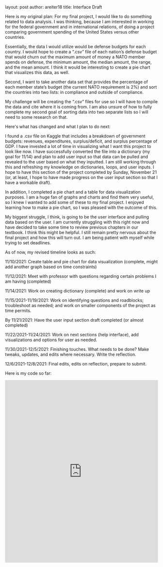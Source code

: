 layout: post
author: areiter18
title: Interface Draft

Here is my original plan: 
For my final project, I would like to do something related to data analysis. I was thinking, because I am interested in working for the federal government and in international relations, of doing a project comparing government spending of the United States versus other countries.

Essentially, the data I would utilize would be defense budgets for each country. I would hope to create a “.csv” file of each nation’s defense budget that would churn out the maximum amount of money a NATO member spends on defense, the minimum amount, the median amount, the range, and the mean amount. I think it would be interesting to create a pie chart that visualizes this data, as well.

Second, I want to take another data set that provides the percentage of each member state’s budget (the current NATO requirement is 2%) and sort the countries into two lists: in compliance and outside of compliance.

My challenge will be creating the “.csv” files for use so I will have to compile the data and cite where it is coming from. I am also unsure of how to fully complete my second goal of sorting data into two separate lists so I will need to some research on that.

Here's what has changed and what I plan to do next: 

I found a .csv file on Kaggle that includes a breakdown of government budgets: revenues, expenditures, surplus/deficit, and surplus percentage of GDP. 
I have invested a lot of time in visualizing what I want this project to look like now. I have successfully converted the file into a dictionary (my goal for 11/14) and plan to add user input so that data can be pulled and revealed to the user based on what they inputted. I am still working through this and refreshing my knowledge on dictionaries, loops, and user inputs. I hope to have this section of the project completed by Sunday, November 21 (or, at least, I hope to have made progress on the user input section so that I have a workable draft). 

In addition, I completed a pie chart and a table for data visualization purposes. I am a huge fan of graphs and charts and find them very useful, so I knew I wanted to add some of these to my final project. I enjoyed learning how to make a pie chart, so I was pleased with the outcome of this. 

My biggest struggle, I think, is going to be the user interface and pulling data based on the user. I am currently struggling with this right now and have decided to take some time to review previous chapters in our textbook. I think this might be helpful. I still remain pretty nervous about the final project and how this will turn out. I am being patient with myself while trying to set deadlines. 




As of now, my revised timeline looks as such:

11/10/2021: Create table and pie chart for data visualization (complete, might add another graph based on time constraints)

11/12/2021: Meet with professor with questions regarding certain problems I am having (completed)

11/14/2021: Work on creating dictionary (complete) and work on write up 

11/15/2021-11/19/2021: Work on identifying questions and roadblocks; troubleshoot as needed; and work on smaller components of the project as time permits. 

By 11/21/2021: Have the user input section draft completed (or almost completed)

11/22/2021-11/24/2021: Work on next sections (help interface), add visualizations and options for user as needed. 

11/30/2021-12/5/2021: Finishing touches. What needs to be done? Make tweaks, updates, and edits where necessary. Write the reflection.

12/6/2021-12/8/2021: Final edits, edits on reflection, prepare to submit. 


Here is my code so far: 

<iframe src="https://trinket.io/embed/python3/64ce60f646" width="100%" height="600" frameborder="0" marginwidth="0" marginheight="0" allowfullscreen></iframe>
